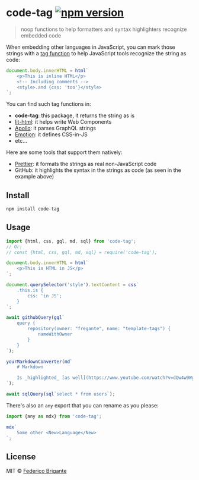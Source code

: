 # code-tag [![npm version](https://img.shields.io/npm/v/code-tag.svg)](https://www.npmjs.com/package/code-tag)

> noop functions to help formatters and syntax highlighters recognize embedded code

When embedding other languages in JavaScript, you can mark those strings with a [tag function](https://developer.mozilla.org/en-US/docs/Web/JavaScript/Reference/Template_literals#tagged_templates) to help JavaScript tools recognize the string as code:

```js
document.body.innerHTML = html`
	<p>This is inline HTML</p>
	<!-- Including comments -->
	<style>.and {css: 'too'}</style>
`;
```

You can find such tag functions in:

- **code-tag**: this package, it returns the string as is
- [lit-html](https://lit.dev/docs/templates/overview/): it helps write Web Components
- [Apollo](https://www.apollographql.com/docs/resources/graphql-glossary/#gql-function): it parses GraphQL strings
- [Emotion](https://emotion.sh/docs/@emotion/css): it defines CSS-in-JS
- etc…

Here are some tools that support them natively:

- [Prettier](https://prettier.io/docs/en/options.html#embedded-language-formatting): it formats the strings as real non-JavaScript code
- GitHub: it highlights the syntax in the strings as code (as seen in the example above)

## Install

```sh
npm install code-tag
```

## Usage

```js
import {html, css, gql, md, sql} from 'code-tag';
// Or:
// const {html, css, gql, md, sql} = require('code-tag');

document.body.innerHTML = html`
	<p>This is HTML in JS</p>
`;

document.querySelector('style').textContent = css`
	.this.is {
		css: 'in JS';
	}
`;

await githubQuery(gql`
	query {
		repository(owner: "fregante", name: "template-tags") {
			nameWithOwner
		}
	}
`);

yourMarkdownConverter(md`
	# Markdown

	Is _highlighted_ [as well](https://www.youtube.com/watch?v=dQw4w9WgXcQ)
`);

await sqlQuery(sql`select * from users`);
```

There's also an `any` export that you can rename as you please:

```js
import {any as mdx} from 'code-tag';

mdx`
	Some other <New>Language</New>
`;
```

## License

MIT © [Federico Brigante](https://fregante.com)
